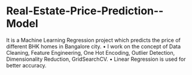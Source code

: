 # Real-Estate-Price-Prediction--Model
It is a Machine Learning Regression project which  predicts the price of different BHK homes in  Bangalore city. • I work on the concept of Data Cleaning, Feature  Engineering, One Hot Encoding, Outlier Detection,  Dimensionality Reduction, GridSearchCV. • Linear Regression is used for better accuracy. 
